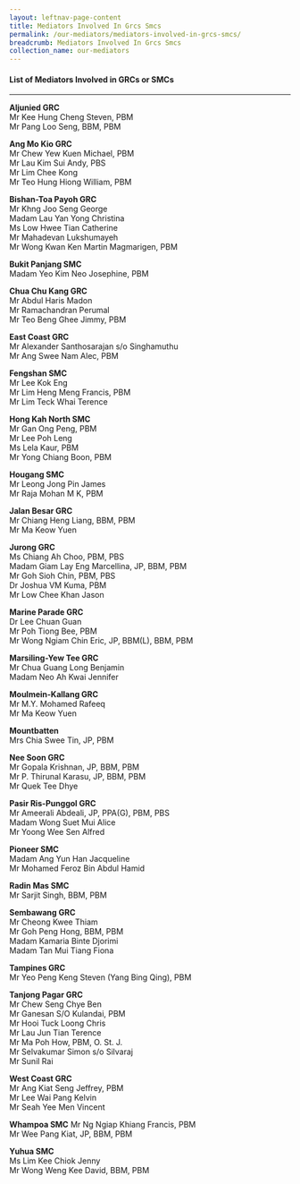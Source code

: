 ```yaml
---
layout: leftnav-page-content
title: Mediators Involved In Grcs Smcs
permalink: /our-mediators/mediators-involved-in-grcs-smcs/
breadcrumb: Mediators Involved In Grcs Smcs
collection_name: our-mediators
---
```


#### List of Mediators Involved in GRCs or SMCs

---

**Aljunied GRC**<br>
Mr Kee Hung Cheng Steven, PBM<br>
Mr Pang Loo Seng, BBM, PBM<br>

**Ang Mo Kio GRC**<br>
Mr Chew Yew Kuen Michael, PBM<br>
Mr Lau Kim Sui Andy, PBS<br>
Mr Lim Chee Kong<br>
Mr Teo Hung Hiong William, PBM<br>

**Bishan-Toa Payoh GRC**<br>
Mr Khng Joo Seng George<br>
Madam Lau Yan Yong Christina<br>
Ms Low Hwee Tian Catherine<br>
Mr Mahadevan Lukshumayeh<br>
Mr Wong Kwan Ken Martin Magmarigen, PBM<br>

**Bukit Panjang SMC**<br>
Madam Yeo Kim Neo Josephine, PBM<br>

**Chua Chu Kang GRC**<br>
Mr Abdul Haris Madon<br>
Mr Ramachandran Perumal<br>
Mr Teo Beng Ghee Jimmy, PBM<br>

**East Coast GRC**<br>
Mr Alexander Santhosarajan s/o Singhamuthu<br>
Mr Ang Swee Nam Alec, PBM<br>

**Fengshan SMC**<br>
Mr Lee Kok Eng<br>
Mr Lim Heng Meng Francis, PBM<br>
Mr Lim Teck Whai Terence<br>

**Hong Kah North SMC**<br>
Mr Gan Ong Peng, PBM<br>
Mr Lee Poh Leng<br>
Ms Lela Kaur, PBM<br>
Mr Yong Chiang Boon, PBM<br>

**Hougang SMC**<br>
Mr Leong Jong Pin James<br>
Mr Raja Mohan M K, PBM<br>

**Jalan Besar GRC**<br>
Mr Chiang Heng Liang, BBM, PBM<br>
Mr Ma Keow Yuen<br>

**Jurong GRC**<br>
Ms Chiang Ah Choo, PBM, PBS<br>
Madam Giam Lay Eng Marcellina, JP, BBM, PBM<br>
Mr Goh Sioh Chin, PBM, PBS<br>
Dr Joshua VM Kuma, PBM<br>
Mr Low Chee Khan Jason<br>

**Marine Parade GRC**<br>
Dr Lee Chuan Guan<br>
Mr Poh Tiong Bee, PBM<br>
Mr Wong Ngiam Chin Eric, JP, BBM(L), BBM, PBM<br>

**Marsiling-Yew Tee GRC**<br>
Mr Chua Guang Long Benjamin<br>
Madam Neo Ah Kwai Jennifer<br>
 
**Moulmein-Kallang GRC**<br>
Mr M.Y. Mohamed Rafeeq<br>
Mr Ma Keow Yuen<br>

**Mountbatten**<br>
Mrs Chia Swee Tin, JP, PBM<br>

**Nee Soon GRC**<br>
Mr Gopala Krishnan, JP, BBM, PBM<br>
Mr P. Thirunal Karasu, JP, BBM, PBM<br>
Mr Quek Tee Dhye<br>

**Pasir Ris-Punggol GRC**<br>
Mr Ameerali Abdeali, JP, PPA(G), PBM, PBS<br>
Madam Wong Suet Mui Alice<br>
Mr Yoong Wee Sen Alfred<br>

**Pioneer SMC**<br>
Madam Ang Yun Han Jacqueline<br>
Mr Mohamed Feroz Bin Abdul Hamid<br>

**Radin Mas SMC**<br>
Mr Sarjit Singh, BBM, PBM<br>

**Sembawang GRC**<br>
Mr Cheong Kwee Thiam<br>
Mr Goh Peng Hong, BBM, PBM<br>
Madam Kamaria Binte Djorimi<br>
Madam Tan Mui Tiang Fiona<br>

**Tampines GRC**<br>
Mr Yeo Peng Keng Steven (Yang Bing Qing), PBM<br>

**Tanjong Pagar GRC**<br>
Mr Chew Seng Chye Ben<br>
Mr Ganesan S/O Kulandai, PBM<br>
Mr Hooi Tuck Loong Chris<br>
Mr Lau Jun Tian Terence<br>
Mr Ma Poh How, PBM, O. St. J.<br>
Mr Selvakumar Simon s/o Silvaraj<br>
Mr Sunil Rai<br>

**West Coast GRC**<br>
Mr Ang Kiat Seng Jeffrey, PBM<br>
Mr Lee Wai Pang Kelvin<br>
Mr Seah Yee Men Vincent<br>

**Whampoa SMC**
Mr Ng Ngiap Khiang Francis, PBM<br>
Mr Wee Pang Kiat, JP, BBM, PBM<br>

**Yuhua SMC**<br>
Ms Lim Kee Chiok Jenny<br>
Mr Wong Weng Kee David, BBM, PBM<br>
